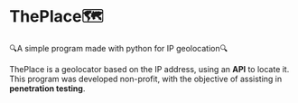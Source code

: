 # ThePlace🗺️
🔍A simple program made with python for IP geolocation🔍

<div>
  ThePlace is a geolocator based on the IP address, using an <b>API</b> to locate it. <br>This program was developed non-profit, with the objective of assisting in <b>penetration testing</b>.
</div>
